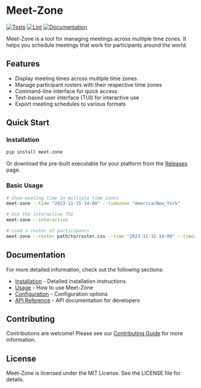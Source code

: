 # Meet-Zone

[![Tests](https://github.com/geno543/timezone_terminal-craft/actions/workflows/tests.yml/badge.svg)](https://github.com/geno543/timezone_terminal-craft/actions/workflows/tests.yml)
[![Lint](https://github.com/geno543/timezone_terminal-craft/actions/workflows/lint.yml/badge.svg)](https://github.com/geno543/timezone_terminal-craft/actions/workflows/lint.yml)
[![Documentation](https://github.com/geno543/timezone_terminal-craft/actions/workflows/docs.yml/badge.svg)](https://github.com/geno543/timezone_terminal-craft/actions/workflows/docs.yml)

Meet-Zone is a tool for managing meetings across multiple time zones. It helps you schedule meetings that work for participants around the world.
## Features

- Display meeting times across multiple time zones
- Manage participant rosters with their respective time zones
- Command-line interface for quick access
- Text-based user interface (TUI) for interactive use
- Export meeting schedules to various formats

## Quick Start

### Installation

```bash
pip install meet-zone
```

Or download the pre-built executable for your platform from the [Releases](https://github.com/geno543/timezone_terminal-craft/releases) page.

### Basic Usage

```bash
# Show meeting time in multiple time zones
meet-zone --time "2023-11-15 14:00" --timezone "America/New_York"

# Use the interactive TUI
meet-zone --interactive

# Load a roster of participants
meet-zone --roster path/to/roster.csv --time "2023-11-15 14:00" --timezone "America/New_York"
```

## Documentation

For more detailed information, check out the following sections:

- [Installation](installation.md) - Detailed installation instructions
- [Usage](usage.md) - How to use Meet-Zone
- [Configuration](configuration.md) - Configuration options
- [API Reference](reference/) - API documentation for developers

## Contributing

Contributions are welcome! Please see our [Contributing Guide](contributing.md) for more information.

## License

Meet-Zone is licensed under the MIT License. See the LICENSE file for details.